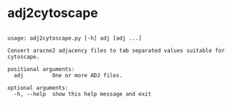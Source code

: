 adj2cytoscape
=============
<pre><code>
usage: adj2cytoscape.py [-h] adj [adj ...]

Convert aracne2 adjacency files to tab separated values suitable for
cytoscape.

positional arguments:
  adj         One or more ADJ files.

optional arguments:
  -h, --help  show this help message and exit
</code></pre>
